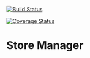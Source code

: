 [![Build Status](https://travis-ci.org/davis-mwangi/Store-Manager.svg?branch=develop)](https://travis-ci.org/davis-mwangi/Store-Manager)

[![Coverage Status](https://coveralls.io/repos/github/davis-mwangi/Store-Manager/badge.svg?branch=develop)](https://coveralls.io/github/davis-mwangi/Store-Manager?branch=develop)

# Store Manager
